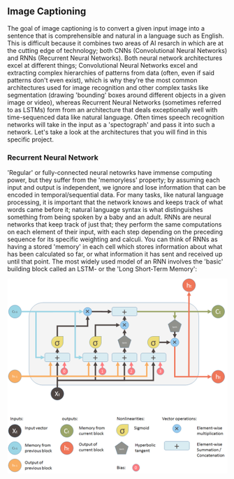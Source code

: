 ## Image Captioning

The goal of image captioning is to convert a given input image into a sentence that is comprehensible
and natural in a language such as English. This is difficult because it combines two areas of AI resarch in which are 
at the cutting edge of technology; both CNNs (Convolutional Neural Networks) and RNNs (Recurrent Neural Networks). Both 
neural network architectures excel at different things; Convolutional Neural Networks excel and extracting complex
hierarchies of patterns from data (often, even if said patterns don't even exist), which is why they're the most common 
architectures used for image recognition and other complex tasks like segmentation (drawing 'bounding' boxes around
different objects in a given image or video), whereas Recurrent Neural Networks (sometimes referred to as LSTMs) form
from an architecture that deals exceptionally well with time-sequenced data like natural language. Often times speech 
recognition networks will take in the input as a 'spectograph' and pass it into such a network. Let's take a look at the 
architectures that you will find in this specific project.


### Recurrent Neural Network

'Regular' or fully-connected neural netowrks have immense computing power, but they suffer from the 'memoryless' property;
by assuming each input and output is independent, we ignore and lose information that can be encoded in temporal/sequential 
data. For many tasks, like natural language processing, it is important that the network knows and keeps track of what words
came before it; natural language syntax is what distinguishes something from being spoken by a baby and an adult. RNNs are 
neural networks that keep track of just that; they perform the same computations on each element of their input, with each 
step depending on the preceding sequence for its specific weighting and calculi. You can think of RNNs as having a stored
'memory' in each cell which stores information about what has been calculated so far, or what information it has sent 
and received up until that point. The most widely used model of an RNN involves the 'basic' building block called an LSTM-
or the 'Long Short-Term Memory':


![title](https://github.com/danielmallory/CS202Examples/blob/master/CNN-LSTM/imgs/lstmblock.png)

